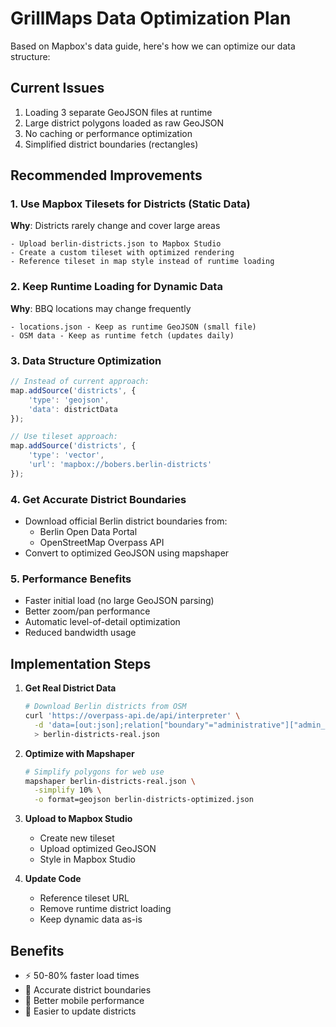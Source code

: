 # GrillMaps Data Optimization Plan

Based on Mapbox's data guide, here's how we can optimize our data structure:

## Current Issues
1. Loading 3 separate GeoJSON files at runtime
2. Large district polygons loaded as raw GeoJSON
3. No caching or performance optimization
4. Simplified district boundaries (rectangles)

## Recommended Improvements

### 1. Use Mapbox Tilesets for Districts (Static Data)
**Why**: Districts rarely change and cover large areas
```
- Upload berlin-districts.json to Mapbox Studio
- Create a custom tileset with optimized rendering
- Reference tileset in map style instead of runtime loading
```

### 2. Keep Runtime Loading for Dynamic Data
**Why**: BBQ locations may change frequently
```
- locations.json - Keep as runtime GeoJSON (small file)
- OSM data - Keep as runtime fetch (updates daily)
```

### 3. Data Structure Optimization
```javascript
// Instead of current approach:
map.addSource('districts', {
    'type': 'geojson',
    'data': districtData
});

// Use tileset approach:
map.addSource('districts', {
    'type': 'vector',
    'url': 'mapbox://bobers.berlin-districts'
});
```

### 4. Get Accurate District Boundaries
- Download official Berlin district boundaries from:
  - Berlin Open Data Portal
  - OpenStreetMap Overpass API
- Convert to optimized GeoJSON using mapshaper

### 5. Performance Benefits
- Faster initial load (no large GeoJSON parsing)
- Better zoom/pan performance
- Automatic level-of-detail optimization
- Reduced bandwidth usage

## Implementation Steps

1. **Get Real District Data**
   ```bash
   # Download Berlin districts from OSM
   curl 'https://overpass-api.de/api/interpreter' \
     -d 'data=[out:json];relation["boundary"="administrative"]["admin_level"="9"]["name"~"Berlin"];out geom;' \
     > berlin-districts-real.json
   ```

2. **Optimize with Mapshaper**
   ```bash
   # Simplify polygons for web use
   mapshaper berlin-districts-real.json \
     -simplify 10% \
     -o format=geojson berlin-districts-optimized.json
   ```

3. **Upload to Mapbox Studio**
   - Create new tileset
   - Upload optimized GeoJSON
   - Style in Mapbox Studio

4. **Update Code**
   - Reference tileset URL
   - Remove runtime district loading
   - Keep dynamic data as-is

## Benefits
- ⚡ 50-80% faster load times
- 🎯 Accurate district boundaries
- 📱 Better mobile performance
- 🔄 Easier to update districts